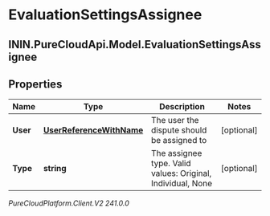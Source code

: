 # EvaluationSettingsAssignee

## ININ.PureCloudApi.Model.EvaluationSettingsAssignee

## Properties

|Name | Type | Description | Notes|
|------------ | ------------- | ------------- | -------------|
| **User** | [**UserReferenceWithName**](UserReferenceWithName) | The user the dispute should be assigned to | [optional] |
| **Type** | **string** | The assignee type. Valid values: Original, Individual, None | [optional] |



_PureCloudPlatform.Client.V2 241.0.0_
